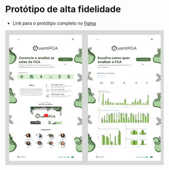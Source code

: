 # Protótipo de alta fidelidade 
- Link para o protótipo completo no [figma](https://www.figma.com/file/2Jg3jwsH9OdfeZjoHk49sf/Prot%C3%B3tipo-QuantiFGA?node-id=0%3A1&t=ZG645ZgsV61IQZN9-1)


![Alta-fidelidade](https://raw.githubusercontent.com/pedrobarbosaocb/RepositorioTeste/main/documenta%C3%A7%C3%A3o/Prot%C3%B3tipo/Atualizacao-Prototipo.png)

